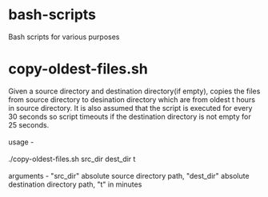 # bash-scripts
Bash scripts for various purposes

# copy-oldest-files.sh
Given a source directory and destination directory(if empty), copies the files from source directory to desination directory which are from oldest t hours in source directory. It is also assumed that the script is executed for every 30 seconds so script timeouts if the destination directory is not empty for 25 seconds.
<br /><br />
 usage -
  <br /><br />
./copy-oldest-files.sh src_dir dest_dir t 
  <br /><br />
  arguments - "src_dir" absolute source directory path,  "dest_dir" absolute destination directory path, "t" in minutes

